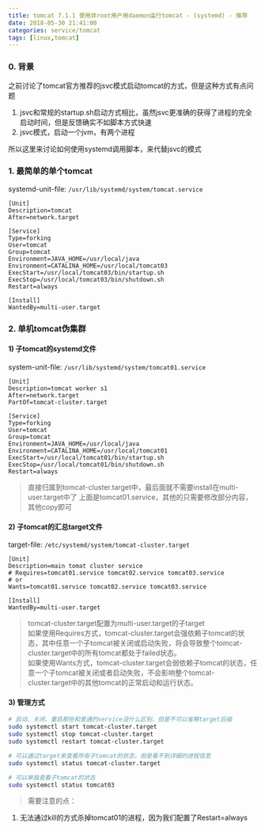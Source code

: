 ```yaml
---
title: tomcat 7.1.1 使用非root用户用daemon运行tomcat - (systemd) - 推荐
date: 2018-05-30 21:41:00
categories: service/tomcat
tags: [linux,tomcat]
---
```


### 0. 背景
之前讨论了tomcat官方推荐的jsvc模式启动tomcat的方式，但是这种方式有点问题
1. jsvc和常规的startup.sh启动方式相比，虽然jsvc更准确的获得了进程的完全启动时间，但是反馈确实不如脚本方式快速
2. jsvc模式，启动一个jvm，有两个进程

所以这里来讨论如何使用systemd调用脚本，来代替jsvc的模式

### 1. 最简单的单个tomcat
systemd-unit-file: `/usr/lib/systemd/system/tomcat.service`
```
[Unit]
Description=tomcat
After=network.target

[Service]
Type=forking  
User=tomcat
Group=tomcat
Environment=JAVA_HOME=/usr/local/java
Environment=CATALINA_HOME=/usr/local/tomcat03
ExecStart=/usr/local/tomcat03/bin/startup.sh
ExecStop=/usr/local/tomcat03/bin/shutdown.sh
Restart=always

[Install]
WantedBy=multi-user.target
```

### 2. 单机tomcat伪集群
#### 1) 子tomcat的systemd文件
system-unit-file: `/usr/lib/systemd/system/tomcat01.service`
```
[Unit]
Description=tomcat worker s1
After=network.target
PartOf=tomcat-cluster.target

[Service]
Type=forking  
User=tomcat
Group=tomcat
Environment=JAVA_HOME=/usr/local/java
Environment=CATALINA_HOME=/usr/local/tomcat01
ExecStart=/usr/local/tomcat01/bin/startup.sh
ExecStop=/usr/local/tomcat01/bin/shutdown.sh
Restart=always
```
> 直接归属到tomcat-cluster.target中，最后面就不需要install在multi-user.target中了
> 上面是tomcat01.service，其他的只需要修改部分内容，其他copy即可

#### 2) 子tomcat的汇总target文件
target-file: `/etc/systemd/system/tomcat-cluster.target`
```
[Unit]
Description=main tomat cluster service
# Requires=tomcat01.service tomcat02.service tomcat03.service
# or
Wants=tomcat01.service tomcat02.service tomcat03.service

[Install]
WantedBy=multi-user.target
```
> tomcat-cluster.target配置为multi-user.target的子target  
> 如果使用Requires方式，tomcat-cluster.target会强依赖子tomcat的状态，其中任意一个子tomcat被关闭或启动失败，将会导致整个tomcat-cluster.target中的所有tomcat都处于failed状态。  
> 如果使用Wants方式，tomcat-cluster.target会弱依赖子tomcat的状态，任意一个子tomcat被关闭或者启动失败，不会影响整个tomcat-cluster.target中的其他tomcat的正常启动和运行状态。

#### 3) 管理方式
``` bash
# 启动、关闭、重启那些和普通的service没什么区别，但是不可以省略target后缀
sudo systemctl start tomcat-cluster.target
sudo systemctl stop tomcat-cluster.target
sudo systemctl restart tomcat-cluster.target

# 可以通过target来查看所有子tomcat的状态，但是看不到详细的进程信息
sudo systemctl status tomcat-cluster.target

# 可以单独查看子tomcat的状态
sudo systemctl status tomcat03
```
> 需要注意的点：
1. 无法通过kill的方式杀掉tomcat01的进程，因为我们配置了Restart=always